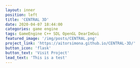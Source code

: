 ```yaml
---
layout: inner
position: left
title: 'CENTRAL 3D'
date: 2020-04-07 18:44:00
categories: game engine
tags: GameEngine C++ SDL OpenGL DearImGui
featured_image: '/img/posts/CENTRAL.png'
project_link: 'https://aitorsimona.github.io/CENTRAL-3D/'
button_icon: 'flask'
button_text: 'Visit Project'
lead_text: 'This is a test'
---
```

